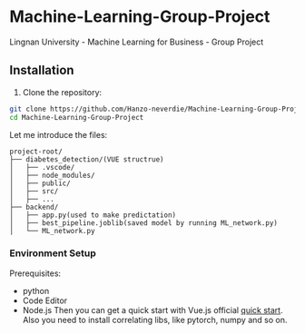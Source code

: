 # Machine-Learning-Group-Project
Lingnan University - Machine Learning for Business - Group Project 

## Installation
1. Clone the repository:
```bash
git clone https://github.com/Hanzo-neverdie/Machine-Learning-Group-Project.git
cd Machine-Learning-Group-Project
```

Let me introduce the files:
```text
project-root/
├── diabetes_detection/(VUE structrue)
│   ├── .vscode/
│   ├── node_modules/
│   ├── public/
│   ├── src/
│   ├── ...
├── backend/
│   ├── app.py(used to make predictation)
│   ├── best_pipeline.joblib(saved model by running ML_network.py)
│   └── ML_network.py
```
### Environment Setup
Prerequisites:
- python
- Code Editor
- Node.js
  Then you can get a quick start with Vue.js official [quick start](https://vuejs.org/guide/quick-start.html).
  Also you need to install correlating libs, like pytorch, numpy and so on.
